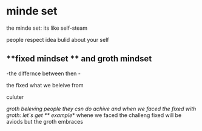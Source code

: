 # minde set

 the minde set: its like self-steam 

people respect idea bulid about your self 

 ## **fixed mindset ** and **groth mindset**

-the differnce between then -

 the fixed  what we beleive from 

culuter 

*groth beleving people they csn do achive and when we faced the fixed with groth: let`s get ** example**
whene we faced  the challeng  fixed will be aviods but the groth embraces 
